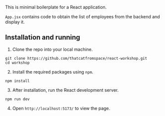 This is minimal boilerplate for a React application.

`App.jsx` contains code to obtain the list of employees from the backend and display it. 

## Installation and running

1. Clone the repo into your local machine.

```shell
git clone https://github.com/thatcatfromspace/react-workshop.git
cd workshop
```

2. Install the required packages using `npm`.

```shell
npm install
```

3. After installation, run the React development server.

```shell
npm run dev
```

4. Open `http://localhost:5173/` to view the page.
